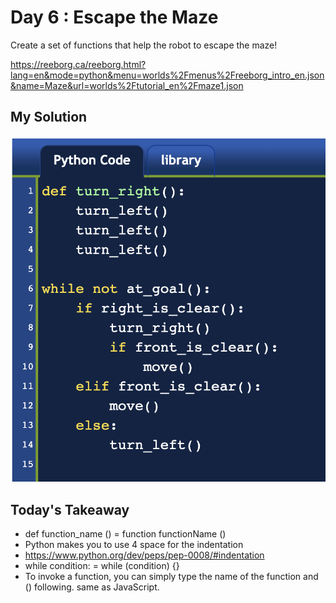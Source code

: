 # Day 6 : Escape the Maze

Create a set of functions that help the robot to escape the maze!

https://reeborg.ca/reeborg.html?lang=en&mode=python&menu=worlds%2Fmenus%2Freeborg_intro_en.json&name=Maze&url=worlds%2Ftutorial_en%2Fmaze1.json

## My Solution

![](image/../../image/escap_maze.png)

## Today's Takeaway

- def function_name () = function functionName ()
- Python makes you to use 4 space for the indentation
- https://www.python.org/dev/peps/pep-0008/#indentation
- while condition: = while (condition) {}
- To invoke a function, you can simply type the name of the function and () following. same as JavaScript.
